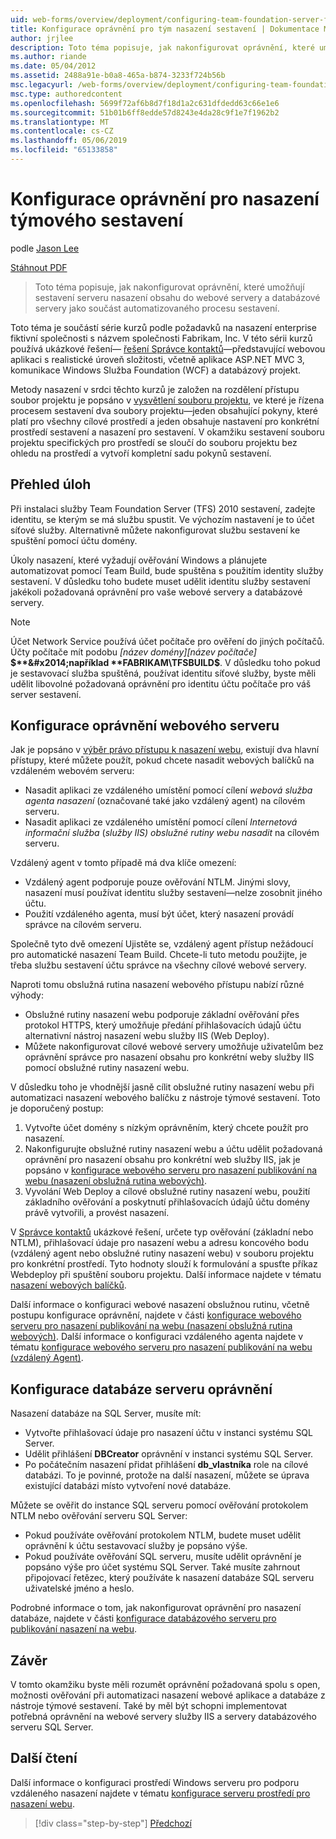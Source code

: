 ```yaml
---
uid: web-forms/overview/deployment/configuring-team-foundation-server-for-web-deployment/configuring-permissions-for-team-build-deployment
title: Konfigurace oprávnění pro tým nasazení sestavení | Dokumentace Microsoftu
author: jrjlee
description: Toto téma popisuje, jak nakonfigurovat oprávnění, které umožňují sestavení serveru nasazení obsahu do webové servery a databázové servery jako součást automatizovaného b...
ms.author: riande
ms.date: 05/04/2012
ms.assetid: 2488a91e-b0a8-465a-b874-3233f724b56b
msc.legacyurl: /web-forms/overview/deployment/configuring-team-foundation-server-for-web-deployment/configuring-permissions-for-team-build-deployment
msc.type: authoredcontent
ms.openlocfilehash: 5699f72af6b8d7f18d1a2c631dfdedd63c66e1e6
ms.sourcegitcommit: 51b01b6ff8edde57d8243e4da28c9f1e7f1962b2
ms.translationtype: MT
ms.contentlocale: cs-CZ
ms.lasthandoff: 05/06/2019
ms.locfileid: "65133858"
---
```

# <a name="configuring-permissions-for-team-build-deployment"></a>Konfigurace oprávnění pro nasazení týmového sestavení

podle [Jason Lee](https://github.com/jrjlee)

[Stáhnout PDF](https://msdnshared.blob.core.windows.net/media/MSDNBlogsFS/prod.evol.blogs.msdn.com/CommunityServer.Blogs.Components.WeblogFiles/00/00/00/63/56/8130.DeployingWebAppsInEnterpriseScenarios.pdf)

> Toto téma popisuje, jak nakonfigurovat oprávnění, které umožňují sestavení serveru nasazení obsahu do webové servery a databázové servery jako součást automatizovaného procesu sestavení.

Toto téma je součástí série kurzů podle požadavků na nasazení enterprise fiktivní společnosti s názvem společnosti Fabrikam, Inc. V této sérii kurzů používá ukázkové řešení&#x2014; [řešení Správce kontaktů](../web-deployment-in-the-enterprise/the-contact-manager-solution.md)&#x2014;představující webovou aplikaci s realistické úroveň složitosti, včetně aplikace ASP.NET MVC 3, komunikace Windows Služba Foundation (WCF) a databázový projekt.

Metody nasazení v srdci těchto kurzů je založen na rozdělení přístupu soubor projektu je popsáno v [vysvětlení souboru projektu](../web-deployment-in-the-enterprise/understanding-the-project-file.md), ve které je řízena procesem sestavení dva soubory projektu&#x2014;jeden obsahující pokyny, které platí pro všechny cílové prostředí a jeden obsahuje nastavení pro konkrétní prostředí sestavení a nasazení pro sestavení. V okamžiku sestavení souboru projektu specifických pro prostředí se sloučí do souboru projektu bez ohledu na prostředí a vytvoří kompletní sadu pokynů sestavení.

## <a name="task-overview"></a>Přehled úloh

Při instalaci služby Team Foundation Server (TFS) 2010 sestavení, zadejte identitu, se kterým se má službu spustit. Ve výchozím nastavení je to účet síťové služby. Alternativně můžete nakonfigurovat službu sestavení ke spuštění pomocí účtu domény.

Úkoly nasazení, které vyžadují ověřování Windows a plánujete automatizovat pomocí Team Build, bude spuštěna s použitím identity služby sestavení. V důsledku toho budete muset udělit identitu služby sestavení jakékoli požadovaná oprávnění pro vaše webové servery a databázové servery.

> [!NOTE]
> Účet Network Service používá účet počítače pro ověření do jiných počítačů. Účty počítače mít podobu *[název domény]\[název počítače]* **$**&#x2014;například **FABRIKAM\TFSBUILD$**. V důsledku toho pokud je sestavovací služba spuštěná, používat identitu síťové služby, byste měli udělit libovolné požadovaná oprávnění pro identitu účtu počítače pro váš server sestavení.

## <a name="configuring-web-server-permissions"></a>Konfigurace oprávnění webového serveru

Jak je popsáno v [výběr právo přístupu k nasazení webu](../configuring-server-environments-for-web-deployment/choosing-the-right-approach-to-web-deployment.md), existují dva hlavní přístupy, které můžete použít, pokud chcete nasadit webových balíčků na vzdáleném webovém serveru:

- Nasadit aplikaci ze vzdáleného umístění pomocí cílení *webová služba agenta nasazení* (označované také jako vzdálený agent) na cílovém serveru.
- Nasadit aplikaci ze vzdáleného umístění pomocí cílení *Internetová informační služba* (*služby IIS) obslužné rutiny webu nasadit* na cílovém serveru.

Vzdálený agent v tomto případě má dva klíče omezení:

- Vzdálený agent podporuje pouze ověřování NTLM. Jinými slovy, nasazení musí používat identitu služby sestavení&#x2014;nelze zosobnit jiného účtu.
- Použití vzdáleného agenta, musí být účet, který nasazení provádí správce na cílovém serveru.

Společně tyto dvě omezení Ujistěte se, vzdálený agent přístup nežádoucí pro automatické nasazení Team Build. Chcete-li tuto metodu použijte, je třeba službu sestavení účtu správce na všechny cílové webové servery.

Naproti tomu obslužná rutina nasazení webového přístupu nabízí různé výhody:

- Obslužné rutiny nasazení webu podporuje základní ověřování přes protokol HTTPS, který umožňuje předání přihlašovacích údajů účtu alternativní nástroj nasazení webu služby IIS (Web Deploy).
- Můžete nakonfigurovat cílové webové servery umožňuje uživatelům bez oprávnění správce pro nasazení obsahu pro konkrétní weby služby IIS pomocí obslužné rutiny nasazení webu.

V důsledku toho je vhodnější jasně cílit obslužné rutiny nasazení webu při automatizaci nasazení webového balíčku z nástroje týmové sestavení. Toto je doporučený postup:

1. Vytvořte účet domény s nízkým oprávněním, který chcete použít pro nasazení.
2. Nakonfigurujte obslužné rutiny nasazení webu a účtu udělit požadovaná oprávnění pro nasazení obsahu pro konkrétní web služby IIS, jak je popsáno v [konfigurace webového serveru pro nasazení publikování na webu (nasazení obslužná rutina webových)](../configuring-server-environments-for-web-deployment/configuring-a-web-server-for-web-deploy-publishing-web-deploy-handler.md).
3. Vyvolání Web Deploy a cílové obslužné rutiny nasazení webu, použití základního ověřování a poskytnutí přihlašovacích údajů účtu domény právě vytvořili, a provést nasazení.

V [Správce kontaktů](../web-deployment-in-the-enterprise/the-contact-manager-solution.md) ukázkové řešení, určete typ ověřování (základní nebo NTLM), přihlašovací údaje pro nasazení webu a adresu koncového bodu (vzdálený agent nebo obslužné rutiny nasazení webu) v souboru projektu pro konkrétní prostředí. Tyto hodnoty slouží k formulování a spusťte příkaz Webdeploy při spuštění souboru projektu. Další informace najdete v tématu [nasazení webových balíčků](../web-deployment-in-the-enterprise/deploying-web-packages.md).

Další informace o konfiguraci webové nasazení obslužnou rutinu, včetně postupu konfigurace oprávnění, najdete v části [konfigurace webového serveru pro nasazení publikování na webu (nasazení obslužná rutina webových)](../configuring-server-environments-for-web-deployment/configuring-a-web-server-for-web-deploy-publishing-web-deploy-handler.md). Další informace o konfiguraci vzdáleného agenta najdete v tématu [konfigurace webového serveru pro nasazení publikování na webu (vzdálený Agent)](../configuring-server-environments-for-web-deployment/configuring-a-web-server-for-web-deploy-publishing-remote-agent.md).

## <a name="configuring-database-server-permissions"></a>Konfigurace databáze serveru oprávnění

Nasazení databáze na SQL Server, musíte mít:

- Vytvořte přihlašovací údaje pro nasazení účtu v instanci systému SQL Server.
- Udělit přihlášení **DBCreator** oprávnění v instanci systému SQL Server.
- Po počátečním nasazení přidat přihlášení **db\_vlastníka** role na cílové databázi. To je povinné, protože na další nasazení, můžete se úprava existující databázi místo vytvoření nové databáze.

Můžete se ověřit do instance SQL serveru pomocí ověřování protokolem NTLM nebo ověřování serveru SQL Server:

- Pokud používáte ověřování protokolem NTLM, budete muset udělit oprávnění k účtu sestavovací služby je popsáno výše.
- Pokud používáte ověřování SQL serveru, musíte udělit oprávnění je popsáno výše pro účet systému SQL Server. Také musíte zahrnout připojovací řetězec, který používáte k nasazení databáze SQL serveru uživatelské jméno a heslo.

Podrobné informace o tom, jak nakonfigurovat oprávnění pro nasazení databáze, najdete v části [konfigurace databázového serveru pro publikování nasazení na webu](../configuring-server-environments-for-web-deployment/configuring-a-database-server-for-web-deploy-publishing.md).

## <a name="conclusion"></a>Závěr

V tomto okamžiku byste měli rozumět oprávnění požadovaná spolu s open, možnosti ověřování při automatizaci nasazení webové aplikace a databáze z nástroje týmové sestavení. Také by měl být schopni implementovat potřebná oprávnění na webové servery služby IIS a servery databázového serveru SQL Server.

## <a name="further-reading"></a>Další čtení

Další informace o konfiguraci prostředí Windows serveru pro podporu vzdáleného nasazení najdete v tématu [konfigurace serveru prostředí pro nasazení webu](../configuring-server-environments-for-web-deployment/configuring-server-environments-for-web-deployment.md).

> [!div class="step-by-step"]
> [Předchozí](deploying-a-specific-build.md)
